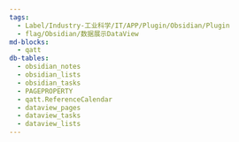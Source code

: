 ```yaml
---
tags:
  - Label/Industry-工业科学/IT/APP/Plugin/Obsidian/Plugin
  - flag/Obsidian/数据展示DataView
md-blocks:
  - qatt
db-tables:
  - obsidian_notes
  - obsidian_lists
  - obsidian_tasks
  - PAGEPROPERTY
  - qatt.ReferenceCalendar
  - dataview_pages
  - dataview_tasks
  - dataview_lists
---
```

